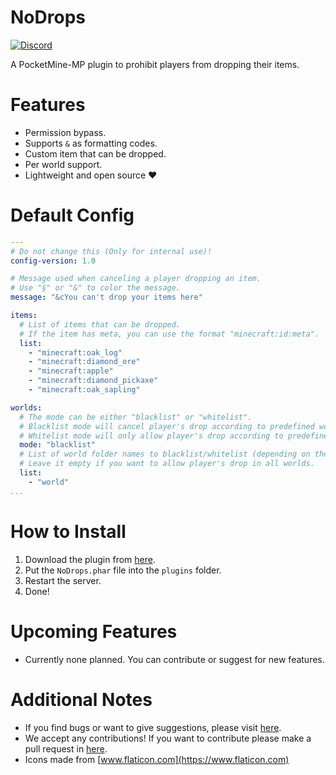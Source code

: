 # NoDrops

[![Discord](https://img.shields.io/discord/830063409000087612?color=7389D8&label=discord)](https://discord.com/invite/EggNF9hvGv)

A PocketMine-MP plugin to prohibit players from dropping their items.

# Features

- Permission bypass.
- Supports `&` as formatting codes.
- Custom item that can be dropped.
- Per world support.
- Lightweight and open source ❤️

# Default Config
```yaml
---
# Do not change this (Only for internal use)!
config-version: 1.0

# Message used when canceling a player dropping an item.
# Use "§" or "&" to color the message.
message: "&cYou can't drop your items here"

items:
  # List of items that can be dropped.
  # If the item has meta, you can use the format "minecraft:id:meta".
  list:
    - "minecraft:oak_log"
    - "minecraft:diamond_ore"
    - "minecraft:apple"
    - "minecraft:diamond_pickaxe"
    - "minecraft:oak_sapling"

worlds:
  # The mode can be either "blacklist" or "whitelist".
  # Blacklist mode will cancel player's drop according to predefined world folder names and will not cancel player's drop in all worlds.
  # Whitelist mode will only allow player's drop according to predefined world folder names and will cancel player's drop in all worlds.
  mode: "blacklist"
  # List of world folder names to blacklist/whitelist (depending on the mode set above).
  # Leave it empty if you want to allow player's drop in all worlds.
  list:
    - "world"
...

```

# How to Install

1. Download the plugin from [here](https://poggit.pmmp.io/ci/AIPTU/NoDrops/NoDrops).
2. Put the `NoDrops.phar` file into the `plugins` folder.
3. Restart the server.
4. Done!

# Upcoming Features

- Currently none planned. You can contribute or suggest for new features.

# Additional Notes

- If you find bugs or want to give suggestions, please visit [here](https://github.com/AIPTU/NoDrops/issues).
- We accept any contributions! If you want to contribute please make a pull request in [here](https://github.com/AIPTU/NoDrops/pulls).
- Icons made from [www.flaticon.com](https://www.flaticon.com)
